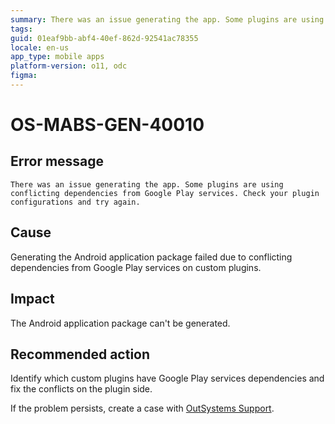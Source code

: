 ```yaml
---
summary: There was an issue generating the app. Some plugins are using conflicting dependencies from Google Play services. Check your plugin configurations and try again.
tags:
guid: 01eaf9bb-abf4-40ef-862d-92541ac78355
locale: en-us
app_type: mobile apps
platform-version: o11, odc
figma:
---
```


# OS-MABS-GEN-40010

## Error message

`There was an issue generating the app. Some plugins are using conflicting dependencies from Google Play services. Check your plugin configurations and try again.`

## Cause

Generating the Android application package failed due to conflicting dependencies from Google Play services on custom plugins.

## Impact

The Android application package can't be generated.

## Recommended action

Identify which custom plugins have Google Play services dependencies and fix the conflicts on the plugin side.

If the problem persists, create a case with [OutSystems Support](https://www.outsystems.com/support/portal/open-support-case?ErrorCode=OS-MABS-GEN-40010).
